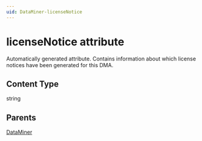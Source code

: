 ```yaml
---
uid: DataMiner-licenseNotice
---
```


# licenseNotice attribute

Automatically generated attribute. Contains information about which license notices have been generated for this DMA.

## Content Type

string

## Parents

[DataMiner](xref:DataMiner)
